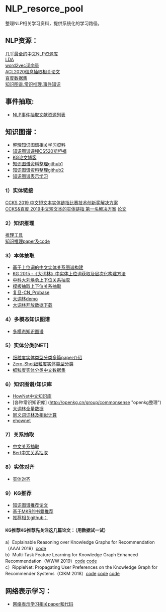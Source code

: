 # NLP_resorce_pool
整理NLP相关学习资料，提供系统化的学习路径。

## NLP资源：
[几乎最全的中文NLP资源库](https://github.com/fighting41love/funNLP "NLP民工的乐园")    
[LDA](https://github.com/DengYangyong/LDA_gensim  "中英文新闻主题")    
[word2vec词向量](https://github.com/RaRe-Technologies/gensim-data  "官方链接")    
[ACL2020信息抽取相关论文](https://zhuanlan.zhihu.com/p/142408584?utm_source=wechat_session&utm_medium=social&utm_oi=770765506717171712 "ACL2020")  
[百度数据集](https://ai.baidu.com/broad/introduction  "包括信息抽取、实体链接、阅读理解等多种数据集")    
[知识图谱,常识推理,事件知识](https://homes.cs.washington.edu/~msap/publications.html)
## 事件抽取:
* [NLP事件抽取文献资源列表](https://github.com/BaptisteBlouin/EventExtractionPapers "事件抽取")
## 知识图谱：
* [整理知识图谱相关学习资料](https://github.com/husthuke/awesome-knowledge-graph "知识图谱相关学习资料")
* [知识图谱课程CS520斯坦福](https://web.stanford.edu/class/cs520/"知识图谱课程")
* [KG论文博客](https://blog.csdn.net/TgqDT3gGaMdkHasLZv "博客")
* [知识图谱资料整理github1](https://github.com/husthuke/awesome-knowledge-graph 'github')
* [知识图谱资料整理github2](https://github.com/BrambleXu/knowledge-graph-learning 'github')
* [知识图谱表示学习](https://github.com/awslabs/dgl-ke 'github')
### 1）实体链接
[CCKS 2019 中文短文本实体链指比赛技术创新奖解决方案](https://github.com/AlexYangLi/ccks2019_el "实体链接")   
[CCKS&百度 2019中文短文本的实体链指 第一名解决方案](https://github.com/panchunguang/ccks_baidu_entity_link '实体链接')
[论文](https://arxiv.org/pdf/2005.14253.pdf)
  ### 2）知识推理
[推理工具](https://www.drools.org/ "推理引擎")    
[知识推理paper及code](https://github.com/THU-KEG/Knowledge_Graph_Reasoning_Papers "paper及code")
  ### 3）本体抽取
* [基于上位词的中文实体关系图谱构建](https://www.docin.com/p-1541647233.html "哈工大")   
* [KG 2015 -《大词林》中实体上位词获取及层次化构建方法](https://wenku.baidu.com/view/855083d67375a417876f8f64.html "大词林")  
* [中科大刘焕勇上下位关系抽取](https://www.ctolib.com/liuhuanyong-HyponymyExtraction.html "上下位关系")
* [模板抽取上下位关系抽取](https://jinzengnju.github.io/2018/03/12/%E5%85%B3%E7%B3%BB%E6%8A%BD%E5%8F%96/ "上下位关系")
* [复旦-CN_Probase](http://kw.fudan.edu.cn/cnprobase/intro/ "文档及接口")   
* [大词林demo](http://101.200.120.155/ "查询服务及目录浏览")
* [大词林开放数据下载](https://mp.weixin.qq.com/s/gGig5KFztInrGAmhUhqAkg "实体、概念、关系")
### 4）多模态知识图谱
* [多模态知识图谱](https://mp.weixin.qq.com/s/zYVPBED_7sxsLxHhTRCv1g "基于知识图谱的语义理解技术及应用")
### 5）实体分类[NET]
* [细粒度实体类型分类多篇paper介绍](https://www.zhihu.com/people/chen-bo-89-7/posts "知乎解读paper")        
* [Zero-Shot细粒度实体类型分类](https://mp.weixin.qq.com/s/cMzWWH5B1tvq_Q1_lRxjFg "论文MZNT")
* [细粒度实体分类中文数据集](https://github.com/HKUST-KnowComp/cfet)
### 6）知识图谱/知识库
* [HowNet中文知识库](https://github.com/thunlp/OpenHowNet "知识库整理")
* [各种常识知识库] (http://openkg.cn/group/commonsense "openkg整理")
* [大词林全量数据](https://pan.baidu.com/s/1WPLabIoCw4Yib4g7K0qVOw "提取码: i25q")
* [同义词词林及相似计算](https://github.com/BiLiangLtd/WordSimilarity "同义词词林及基于词林数据的相似度计算")
* [ehownet](http://ehownet.iis.sinica.edu.tw/ehownet.php "概念层级关系")
### 7）关系抽取
* [中文关系抽取](https://github.com/thunlp/Chinese_NRE "中文关系抽取")    
* [Bert中文关系抽取](https://github.com/Ricardokevins/Bert-In-Relation-Extraction "Bert中文关系抽取")
### 8）实体对齐
* [实体对齐](https://github.com/THU-KEG/Entity_Alignment_Papers "实体对齐论文代码")
### 9）KG推荐
* [知识图谱推荐论文](https://github.com/xgy995975102/RS-with-KG "知识图谱推荐论文代码")
* [基于MKR的书籍推荐](https://github.com/Randool/pyRecommender "基于MKR的书籍推荐")
* [推荐相关github：](https://github.com/SSSxCCC/Recommender-System "KG相关github")
#### KG推荐KG推荐先关注这几篇论文：（用数据试一试）
a）Explainable Reasoning over Knowledge Graphs for Recommendation（AAAI 2019）[code](https://github.com/eBay/KPRN "KRPN")   
b）Multi-Task Feature Learning for Knowledge Graph Enhanced Recommendation（WWW 2019）[code](https://github.com/hwwang55/MKR) [code](https://github.com/Randool/pyRecommender)   
c）RippleNet: Propagating User Preferences on the Knowledge Graph for Recommender Systems（CIKM 2018）[code](https://github.com/hwwang55/RippleNet) [code]( https://github.com/qibinc/RippleNet-PyTorch) [code](https://github.com/tezignlab/RippleNet-TF2)   
## 网络表示学习：
* [网络表示学习相关paper和代码](https://github.com/chihming/awesome-network-embedding "github")

